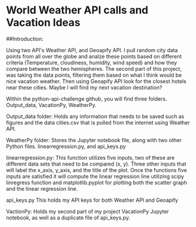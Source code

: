 # World Weather API calls and Vacation Ideas

##Introduction:

Using two API's Weather API, and Geoapify API.  I pull random city data points from all over the globe and analze these points based on different criteria (Temperature, cloudiness, humidity, wind speed) and how they compare between the two hemispheres.  The second part of this project, was taking the data points, filtering them based on what I think would be nice vacation weather.  Then using Geoapify API look for the closest hotels near these cities.  Maybe I will find my next vacation destination?

Within the python-api-challenge github, you will find three folders.  Output_data, VacationPy, WeatherPy.  

Output_data folder: 
Holds any information that needs to be saved such as figures and the data cities.csv that is pulled from the internet using Weather API.  

WeatherPy folder:
Stores the Jupyter notebook file, along with two other Python files.  linearregression.py, and api_keys.py 

linearregression.py:
This function utilizes five inputs, two of these are different data sets that need to be compared (x, y).  Three other inputs that will label the x_axis, y_axis, and the title of the plot.  Once the functions five inputs are satisfied it will compute the linear regression line utilizing scipy linregress function and matplotlib.pyplot for plotting both the scatter graph and the linear regression line.

api_keys.py
This holds my API keys for both Weather API and Geoapify

VactionPy:
Holds my second part of my project VacationPy Jupyter notebook, as well as a duplicate file of api_keys.py.




